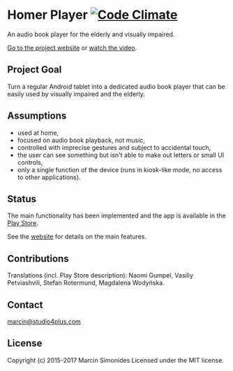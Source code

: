 Homer Player [![Code Climate](https://codeclimate.com/github/msimonides/homerplayer/badges/gpa.svg)](https://codeclimate.com/github/msimonides/homerplayer)
============

An audio book player for the elderly and visually impaired.

[Go to the project website](http://msimonides.github.io/homerplayer/)
or
[watch the video](https://www.youtube.com/watch?v=RfLkoLtxzng).

Project Goal
------------
Turn a regular Android tablet into a dedicated audio book player that can be
easily used by visually impaired and the elderly.

Assumptions
-----------
* used at home,
* focused on audio book playback, not music,
* controlled with imprecise gestures and subject to accidental touch,
* the user can see something but isn't able to make out letters or small UI
  controls,
* only a single function of the device (runs in kiosk-like mode, no access to
  other applications).

Status
------
The main functionality has been implemented and the app is available in the
[Play Store](https://play.google.com/store/apps/details?id=com.studio4plus.homerplayer).

See the [website](http://msimonides.github.io/homerplayer/features.html) for details
on the main features.

Contributions
-------------
Translations (incl. Play Store description): Naomi Gumpel, Vasiliy Petviashvili,
Stefan Rotermund, Magdalena Wodyńska.

Contact
-------
marcin@studio4plus.com

License
-------
Copyright (c) 2015-2017 Marcin Simonides Licensed under the MIT license.
